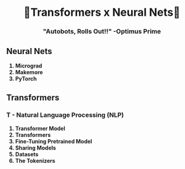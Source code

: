 <h1 align="center">
   🤖Transformers x Neural Nets🤖
</h1>

<h3 align="center">
    <b>"Autobots, Rolls Out!!"<b> -Optimus Prime
</h3>

## Neural Nets
1. Micrograd
2. Makemore
3. PyTorch

## Transformers
### T - Natural Language Processing (NLP)
1. Transformer Model
2. Transformers
3. Fine-Tuning Pretrained Model
4. Sharing Models
5. Datasets
6. The Tokenizers